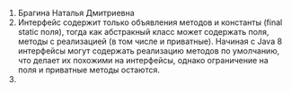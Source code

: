 1. Брагина Наталья Дмитриевна
2. Интерфейс содержит только объявления методов и константы (final static поля), тогда как абстракный класс может содержать поля, методы с реализацией (в том числе и приватные). Начиная с Java 8 интерфейсы могут содержать реализацию методов по умолчанию, что делает их похожими на интерфейсы, однако ограничение на поля и приватные методы остаются.
3. 
